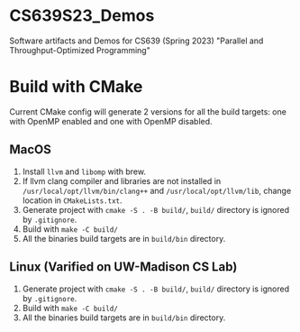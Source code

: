 # CS639S23_Demos

Software artifacts and Demos for CS639 (Spring 2023) "Parallel and Throughput-Optimized Programming"

# Build with CMake

Current CMake config will generate 2 versions for all the build targets: one with OpenMP enabled and one with OpenMP disabled.

## MacOS

1. Install `llvm` and `libomp` with brew.
2. If llvm clang compiler and libraries are not installed in `/usr/local/opt/llvm/bin/clang++` and `/usr/local/opt/llvm/lib`, change location in `CMakeLists.txt`.
3. Generate project with `cmake -S . -B build/`, `build/` directory is ignored by `.gitignore`.
4. Build with `make -C build/`
5. All the binaries build targets are in `build/bin` directory.

## Linux (Varified on UW-Madison CS Lab)

1. Generate project with `cmake -S . -B build/`, `build/` directory is ignored by `.gitignore`.
2. Build with `make -C build/`
3. All the binaries build targets are in `build/bin` directory.

